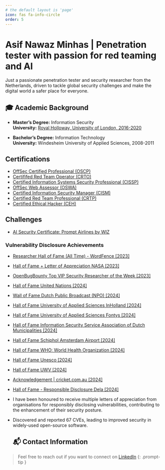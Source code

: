 ```yaml
---
# the default layout is 'page'
icon: fas fa-info-circle
order: 5
---
```

# Asif Nawaz Minhas | Penetration tester with passion for red teaming and AI

Just a passionate penetration tester and security researcher from the Netherlands, driven to tackle global security challenges and make the digital world a safer place for everyone.

## 🎓 Academic Background

- **Master’s Degree:** Information Security <br>
**University:** <a href="https://stories.london.ac.uk/uolgrad2022/postgraduate-computing/" target="_blank">Royal Holloway, University of London, 2016-2020</a>


- **Bachelor’s Degree:** Information Technology <br>
  **University:** Windesheim University of Applied Sciences, 2008-2011  

## Certifications
- <a href="https://www.credential.net/0f2a3465-2fa6-4402-b526-6f372b35bd93?trk=public_profile_see-credential#acc.Bnhq091G" target="_blank">OffSec Certified Professional (OSCP)</a>
- <a href="https://api.eu.badgr.io/public/assertions/p2xxJx0DQU2ffXblBNslLg" target="_blank">Certififed Red Team Operator (CRTO)</a>
- <a href="https://my.isc2.org/s/MemberVerification?LastName=Minhas&MemberNumber=627497&trk=public_profile_see-credential" target="_blank">Certified Information Systems Security Professional (CISSP)</a>
- <a href="https://www.credential.net/d354e55c-d333-4347-9ddf-5e9d44cca4c4?trk=public_profile_see-credential#acc.YxfV3PiU" target="_blank">OffSec Web Assessor (OSWA)</a>
- <a href="https://www.credly.com/badges/b75ea7b9-55ff-4f43-a526-9077388491b6/public_url?trk=public_profile_see-credential" target="_blank">Certified Information Security Manager (CISM)</a>
- <a href="https://www.credential.net/91d1ae8c-1040-4530-a0dc-fe0352e003e9#gs.heo06q" target="_blank">Certified Red Team Professional (CRTP)</a>
- <a href="https://aspen.eccouncil.org/VerifyBadge?type=certification&a=2lRukjKr7UUZduuSqj0TbmTVi+5o1PGgbCuiL97m6ug=&trk=public_profile_see-credential" target="_blank">Certified Ethical Hacker (CEH)</a>

## Challenges
- <a href="https://promptairlines.com/certificate/qeIo9" target="_blank">AI Security Certificate: Prompt Airlines by WIZ</a>

### Vulnerability Disclosure Achievements

- <a href="https://www.wordfence.com/threat-intel/vulnerabilities/researchers/asif-nawaz-minhas" target="_blank">Researcher Hall of Fame (All Time) - WordFence [2023]</a>
- <a href="https://bugcrowd.com/engagements/nasa-vdp/hall_of_fames" target="_blank">Hall of Fame + Letter of Appreciation NASA [2023]</a>
- <a href="https://www.openbugbounty.org/researchers/ethicaldudeNL/" target="_blank">OpenBugBounty Top VIP Security Researcher of the Week [2023]</a>
- <a href="https://unite.un.org/content/hall-fame/list" target="_blank">Hall of Fame United Nations [2024]</a>
- <a href="https://npo.nl/overnpo/privacy-en-security/responsible-disclosure" target="_blank">Wall of Fame Dutch Public Broadcast (NPO) [2024]</a>
- <a href="https://www.inholland.nl/responsible-disclosure/#Wall_of_Fame" target="_blank">Hall of Fame University of Applied Sciences InHolland [2024]</a>
- <a href="https://www.fontys.nl/Over-Fontys/Wie-we-zijn/Onze-organisatie-1/Responsible-disclosure-Fontys-Hogeschool.htm" target="_blank">Hall of Fame University of Applied Sciences Fontys [2024]</a>
- <a href="https://www.informatiebeveiligingsdienst.nl/2024-coordinated-vulnerability-disclosure-hall-of-fame/" target="_blank">Hall of Fame Information Security Service Association of Dutch Municipalities [2024]</a>
- <a href="https://www.schiphol.nl/en/page/responsible-disclosure-hall-of-fame/" target="_blank">Hall of Fame Schiphol Amsterdam Airport [2024]</a>
- <a href="https://www.who.int/about/cybersecurity/vulnerability-hall-of-fame/ethical-hacker-list" target="_blank">Hall of Fame WHO: World Health Organization [2024]</a>
- <a href="https://www.unesco.org/en/vulnerability-disclosure" target="_blank">Hall of Fame Unesco [2024]</a>
- <a href="https://www.uwv.nl/en/about-this-site/vulnerability-disclosure-policy/hall-of-fame" target="_blank">Hall of Fame UWV [2024]</a>
- <a href="https://www.cricket.com.au/vulnerability-disclosure-program/" target="_blank">Acknowledgement | cricket.com.au [2024]</a>
- <a href="https://www.dela.nl/over-dela/over-cooperatie-dela/governance/responsible-disclosure/hall-of-fame" target="_blank">Hall of Fame - Responsible Disclosure Dela [2024]</a>


- I have been honoured to receive multiple letters of appreciation from organisations for responsibly disclosing vulnerabilities, contributing to the enhancement of their security posture. 
- Discovered and reported 67 CVEs, leading to improved security in widely-used open-source software.

  ## 📬 Contact Information

> Feel free to reach out if you want to connect on <a href="https://nl.linkedin.com/in/asifminhasnl" target="_blank">LinkedIn</a>
{: .prompt-tip }
